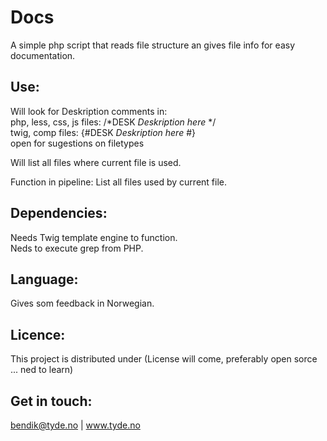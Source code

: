 # Docs
A simple php script that reads file structure an gives file info for easy documentation. 

## Use:
Will look for Deskription comments in:  
php, less, css, js files: /*DESK *Deskription here* */  
twig, comp files: {#DESK *Deskription here* #}  
open for sugestions on filetypes

Will list all files where current file is used.

Function in pipeline:
List all files used by current file.

## Dependencies:
Needs Twig template engine to function.  
Neds to execute grep from PHP.

## Language:
Gives som feedback in Norwegian.

## Licence:
This project is distributed under (License will come, preferably open sorce ... ned to learn)

## Get in touch:
bendik@tyde.no  |  www.tyde.no
